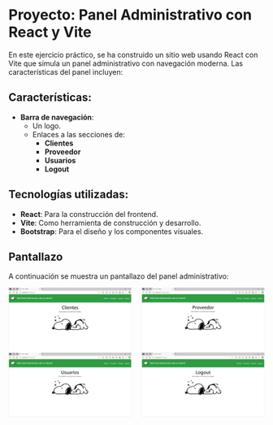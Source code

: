 # Proyecto: Panel Administrativo con React y Vite

En este ejercicio práctico, se ha construido un sitio web usando React con Vite que simula un panel administrativo con navegación moderna. Las características del panel incluyen:

## Características:

- **Barra de navegación**: 
  - Un logo.
  - Enlaces a las secciones de:
    - **Clientes**
    - **Proveedor**
    - **Usuarios**
    - **Logout**

## Tecnologías utilizadas:

- **React**: Para la construcción del frontend.
- **Vite**: Como herramienta de construcción y desarrollo.
- **Bootstrap**: Para el diseño y los componentes visuales.
## Pantallazo

A continuación se muestra un pantallazo del panel administrativo:

<div style="display: flex; justify-content: space-between;">
  <img src="./public/images/2.png" alt="Pantallazo 1" style="width: 48%;"/>
  <img src="./public/images/3.png" alt="Pantallazo 2" style="width: 48%;"/>
</div>

<div style="display: flex; justify-content: space-between;">
  <img src="./public/images/4.png" alt="Pantallazo 3" style="width: 48%;"/>
  <img src="./public/images/5.png" alt="Pantallazo 4" style="width: 48%;"/>
</div>
